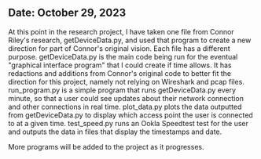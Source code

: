 ## Date: October 29, 2023

  At this point in the research project, I have taken one file from Connor Riley's research, getDeviceData.py, and used that program to create a new direction for part of Connor's original vision.
  Each file has a different purpose. getDeviceData.py is the main code being run for the eventual "graphical interface program" that I could create if time allows. It has redactions and additions from Connor's original code to better fit the direction for this project, namely not relying on Wireshark and pcap files.
  run_program.py is a simple program that runs getDeviceData.py every minute, so that a user could see updates about their network connection and other connections in real time.
  plot_data.py plots the data outputted from getDeviceData.py to display which access point the user is connected to at a given time.
  test_speed.py runs an Ookla Speedtest test for the user and outputs the data in files that display the timestamps and date.

More programs will be added to the project as it progresses.
